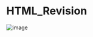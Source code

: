 # HTML_Revision
![image](https://user-images.githubusercontent.com/56475820/215857422-213114d1-c075-4f2d-a3f2-f3851e14120a.png)
